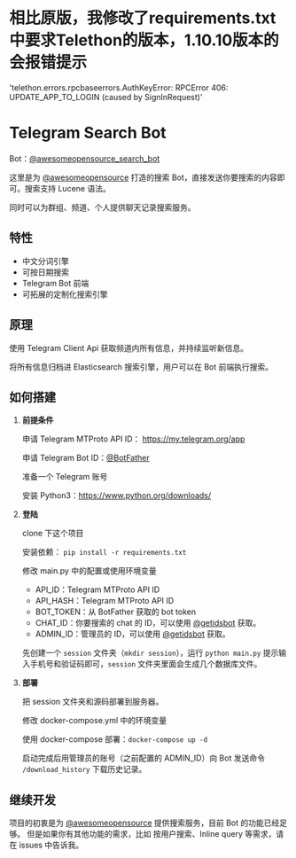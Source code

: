 
# 相比原版，我修改了requirements.txt中要求Telethon的版本，1.10.10版本的会报错提示
'telethon.errors.rpcbaseerrors.AuthKeyError: RPCError 406: UPDATE_APP_TO_LOGIN (caused by SignInRequest)'




# Telegram Search Bot

Bot：[@awesomeopensource_search_bot](http://t.me/awesomeopensource_search_bot)

这里是为 [@awesomeopensource](https://t.me/awesomeopensource) 打造的搜索 Bot，直接发送你要搜索的内容即可。搜索支持 Lucene 语法。

同时可以为群组、频道、个人提供聊天记录搜索服务。

## 特性

* 中文分词引擎
* 可按日期搜索
* Telegram Bot 前端
* 可拓展的定制化搜索引擎

## 原理

使用 Telegram Client Api 获取频道内所有信息，并持续监听新信息。

将所有信息归档进 Elasticsearch 搜索引擎，用户可以在 Bot 前端执行搜索。

## 如何搭建

1. **前提条件**

    申请 Telegram MTProto API ID： https://my.telegram.org/app

    申请 Telegram Bot ID：[@BotFather](https://t.me/BotFather)

    准备一个 Telegram 账号

    安装 Python3：https://www.python.org/downloads/

2. **登陆**

    clone 下这个项目 

    安装依赖： `pip install -r requirements.txt`

    修改 main.py 中的配置或使用环境变量
    
    * API_ID：Telegram MTProto API ID
    * API_HASH：Telegram MTProto API ID
    * BOT_TOKEN：从 BotFather 获取的 bot token
    * CHAT_ID：你要搜索的 chat 的 ID，可以使用 [@getidsbot](https://t.me/getidsbot) 获取。
    * ADMIN_ID：管理员的 ID，可以使用 [@getidsbot](https://t.me/getidsbot) 获取。

    先创建一个 `session` 文件夹（`mkdir session`），运行 `python main.py` 提示输入手机号和验证码即可，`session` 文件夹里面会生成几个数据库文件。

3. **部署**

    把 session 文件夹和源码部署到服务器。

    修改 docker-compose.yml 中的环境变量

    使用 docker-compose 部署：`docker-compose up -d`
    
    启动完成后用管理员的账号（之前配置的 ADMIN_ID）向 Bot 发送命令 `/download_history` 下载历史记录。

## 继续开发

项目的初衷是为 [@awesomeopensource](https://t.me/awesomeopensource) 提供搜索服务，目前 Bot 的功能已经足够。
但是如果你有其他功能的需求，比如 按用户搜索、Inline query 等需求，请在 issues 中告诉我。
